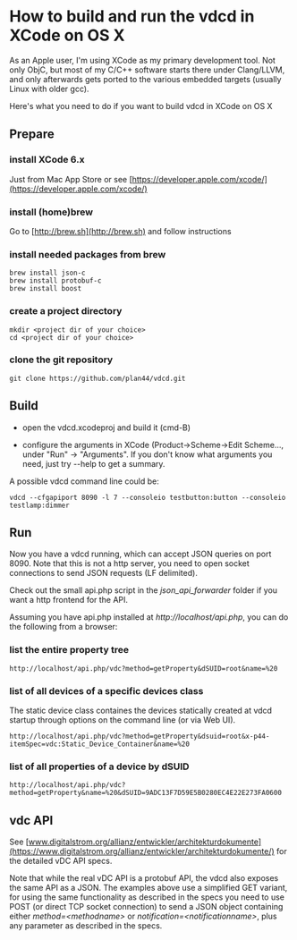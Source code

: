 # How to build and run the vdcd in XCode on OS X
As an Apple user, I'm using XCode as my primary development tool. Not only ObjC, but most of my C/C++ software starts there under Clang/LLVM, and only afterwards gets ported to the various embedded targets (usually Linux with older gcc).

Here's what you need to do if you want to build vdcd in XCode on OS X

## Prepare

### install XCode 6.x
Just from Mac App Store or see [https://developer.apple.com/xcode/](https://developer.apple.com/xcode/)
### install (home)brew
Go to [http://brew.sh](http://brew.sh) and follow instructions

### install needed packages from brew

	brew install json-c
	brew install protobuf-c
	brew install boost

### create a project directory

	mkdir <project dir of your choice>
	cd <project dir of your choice>

### clone the git repository

	git clone https://github.com/plan44/vdcd.git


## Build

- open the vdcd.xcodeproj and build it (cmd-B)

- configure the arguments in XCode (Product->Scheme->Edit Scheme..., under "Run" -> "Arguments". If you don't know what arguments you need, just try --help to get a summary.

A possible vdcd command line could be:

	vdcd --cfgapiport 8090 -l 7 --consoleio testbutton:button --consoleio testlamp:dimmer

## Run

Now you have a vdcd running, which can accept JSON queries on port 8090. Note that this is not a http server, you need to open socket connections to send JSON requests (LF delimited).

Check out the small api.php script in the *json\_api\_forwarder* folder if you want a http frontend for the API.

Assuming you have api.php installed at *http://localhost/api.php*, you can do the following from a browser:

### list the entire property tree
	http://localhost/api.php/vdc?method=getProperty&dSUID=root&name=%20

### list of all devices of a specific devices class

The static device class containes the devices statically created at vdcd startup through options on the command line (or via Web UI).

	http://localhost/api.php/vdc?method=getProperty&dsuid=root&x-p44-itemSpec=vdc:Static_Device_Container&name=%20
	
### list of all properties of a device by dSUID
	http://localhost/api.php/vdc?method=getProperty&name=%20&dSUID=9ADC13F7D59E5B0280EC4E22E273FA0600


## vdc API

See [www.digitalstrom.org/allianz/entwickler/architekturdokumente](https://www.digitalstrom.org/allianz/entwickler/architekturdokumente/) for the detailed vDC API specs.

Note that while the real vDC API is a protobuf API, the vdcd also exposes the same API as a JSON. The examples above use a simplified GET variant, for using the same functionality as described in the specs you need to use POST (or direct TCP socket connection) to send a JSON object containing either *method=\<methodname\>* or *notification=\<notificationname\>*, plus any parameter as described in the specs.

